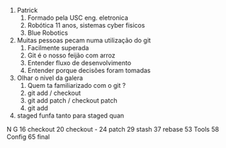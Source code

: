1. Patrick
   1. Formado pela USC eng. eletronica
   2. Robótica 11 anos, sistemas cyber fisicos
   3. Blue Robotics
2. Muitas pessoas pecam numa utilização do git
   1. Facilmente superada
   2. Git é o nosso feijão com arroz
   3. Entender fluxo de desenvolvimento
   4. Entender porque decisões foram tomadas
3. Olhar o nivel da galera
   1. Quem ta familiarizado com o git ?
   2. git add / checkout
   3. git add patch / checkout patch
   4. git add
4. staged funfa tanto para staged quan

N G
16 checkout
20 checkout -
24 patch
29 stash
37 rebase
53 Tools
58 Config
65 final
